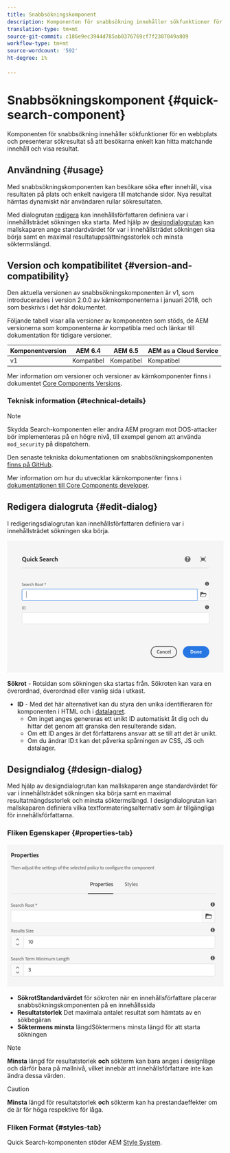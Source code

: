 ```yaml
---
title: Snabbsökningskomponent
description: Komponenten för snabbsökning innehåller sökfunktioner för en webbplats och presenterar sökresultat så att besökarna kan söka på webbplatsen och filtrera resultaten.
translation-type: tm+mt
source-git-commit: c186e9ec3944d785ab0376769cf7f2307049a809
workflow-type: tm+mt
source-wordcount: '592'
ht-degree: 1%

---
```



# Snabbsökningskomponent {#quick-search-component}

Komponenten för snabbsökning innehåller sökfunktioner för en webbplats och presenterar sökresultat så att besökarna enkelt kan hitta matchande innehåll och visa resultat.

## Användning {#usage}

Med snabbsökningskomponenten kan besökare söka efter innehåll, visa resultaten på plats och enkelt navigera till matchande sidor. Nya resultat hämtas dynamiskt när användaren rullar sökresultaten.

Med dialogrutan [redigera](#edit-dialog) kan innehållsförfattaren definiera var i innehållsträdet sökningen ska starta. Med hjälp av [designdialogrutan](#design-dialog) kan mallskaparen ange standardvärdet för var i innehållsträdet sökningen ska börja samt en maximal resultatuppsättningsstorlek och minsta söktermslängd.

## Version och kompatibilitet {#version-and-compatibility}

Den aktuella versionen av snabbsökningskomponenten är v1, som introducerades i version 2.0.0 av kärnkomponenterna i januari 2018, och som beskrivs i det här dokumentet.

Följande tabell visar alla versioner av komponenten som stöds, de AEM versionerna som komponenterna är kompatibla med och länkar till dokumentation för tidigare versioner.

| Komponentversion | AEM 6.4 | AEM 6.5 | AEM as a Cloud Service |
|--- |--- |--- |---|
| v1 | Kompatibel | Kompatibel | Kompatibel |

Mer information om versioner och versioner av kärnkomponenter finns i dokumentet [Core Components Versions](/help/versions.md).

### Teknisk information {#technical-details}

>[!NOTE]
>
>Skydda Search-komponenten eller andra AEM program mot DOS-attacker bör implementeras på en högre nivå, till exempel genom att använda `mod_security` på dispatchern.

Den senaste tekniska dokumentationen om snabbsökningskomponenten [finns på GitHub](https://adobe.com/go/aem_cmp_tech_search_v1).

Mer information om hur du utvecklar kärnkomponenter finns i [dokumentationen till Core Components developer](/help/developing/overview.md).

## Redigera dialogruta {#edit-dialog}

I redigeringsdialogrutan kan innehållsförfattaren definiera var i innehållsträdet sökningen ska börja.

![Redigeringsdialogrutan för snabbsökningskomponenten](/help/assets/quick-search-edit.png)

**Sökrot**  - Rotsidan som sökningen ska startas från. Sökroten kan vara en överordnad, överordnad eller vanlig sida i utkast.
* **ID**  - Med det här alternativet kan du styra den unika identifieraren för komponenten i HTML och i  [datalagret](/help/developing/data-layer/overview.md).
   * Om inget anges genereras ett unikt ID automatiskt åt dig och du hittar det genom att granska den resulterande sidan.
   * Om ett ID anges är det författarens ansvar att se till att det är unikt.
   * Om du ändrar ID:t kan det påverka spårningen av CSS, JS och datalager.

## Designdialog {#design-dialog}

Med hjälp av designdialogrutan kan mallskaparen ange standardvärdet för var i innehållsträdet sökningen ska börja samt en maximal resultatmängdsstorlek och minsta söktermslängd. I designdialogrutan kan mallskaparen definiera vilka textformateringsalternativ som är tillgängliga för innehållsförfattarna.

### Fliken Egenskaper {#properties-tab}

![Snabbsökningskomponentens designdialogruta](/help/assets/quick-search-design.png)

* **SökrotStandardvärdet**
för sökroten när en innehållsförfattare placerar snabbsökningskomponenten på en innehållssida
* **Resultatstorlek**
Det maximala antalet resultat som hämtats av en sökbegäran
* **Söktermens minsta**
längdSöktermens minsta längd för att starta sökningen

>[!NOTE]
>
>**Minsta** längd för resultatstorlek  **och** sökterm kan bara anges i designläge och därför bara på mallnivå, vilket innebär att innehållsförfattare inte kan ändra dessa värden.

>[!CAUTION]
>
>**Minsta** längd för resultatstorlek  **och** sökterm kan ha prestandaeffekter om de är för höga respektive för låga.

### Fliken Format {#styles-tab}

Quick Search-komponenten stöder AEM [Style System](/help/get-started/authoring.md#component-styling).
